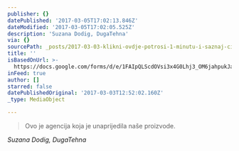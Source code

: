 ```yaml
---
publisher: {}
datePublished: '2017-03-05T17:02:13.846Z'
dateModified: '2017-03-05T17:02:05.525Z'
description: 'Suzana Dodig, DugaTehna'
via: {}
sourcePath: _posts/2017-03-03-klikni-ovdje-potrosi-1-minutu-i-saznaj-cijenu-nase-usluge.md
title: ''
isBasedOnUrl: >-
  https://docs.google.com/forms/d/e/1FAIpQLScdOVsi3x4G0Lhj3_OM6jahpukJaGd1BQo7SdDcZ_cg58LITg/viewform
inFeed: true
author: []
starred: false
datePublishedOriginal: '2017-03-03T12:52:02.160Z'
_type: MediaObject

---
```

> Ovo je agencija koja je unaprijedila naše proizvode.

_Suzana Dodig, DugaTehna_